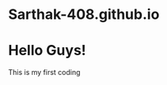 # Sarthak-408.github.io
<html>
  <body>
    <h1>Hello Guys!</h1>
    <p>This is my first coding</p>
  </body>
    </html>
